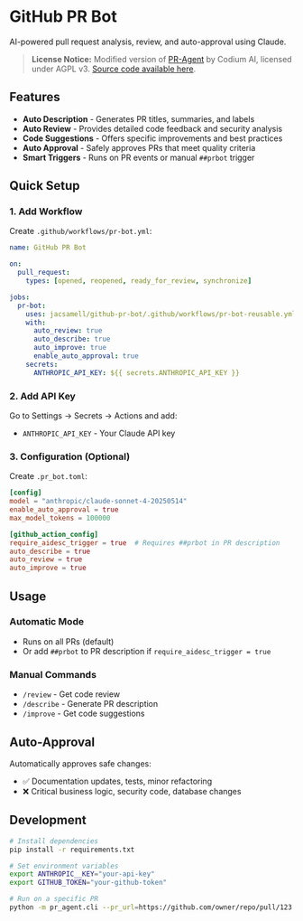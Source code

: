 # GitHub PR Bot

AI-powered pull request analysis, review, and auto-approval using Claude.

> **License Notice:** Modified version of [PR-Agent](https://github.com/Codium-ai/pr-agent) by Codium AI, licensed under AGPL v3. [Source code available here](https://github.com/jacsamell/github-pr-bot).

## Features

- **Auto Description** - Generates PR titles, summaries, and labels
- **Auto Review** - Provides detailed code feedback and security analysis  
- **Code Suggestions** - Offers specific improvements and best practices
- **Auto Approval** - Safely approves PRs that meet quality criteria
- **Smart Triggers** - Runs on PR events or manual `##prbot` trigger

## Quick Setup

### 1. Add Workflow

Create `.github/workflows/pr-bot.yml`:

```yaml
name: GitHub PR Bot

on:
  pull_request:
    types: [opened, reopened, ready_for_review, synchronize]

jobs:
  pr-bot:
    uses: jacsamell/github-pr-bot/.github/workflows/pr-bot-reusable.yml@main
    with:
      auto_review: true
      auto_describe: true
      auto_improve: true
      enable_auto_approval: true
    secrets:
      ANTHROPIC_API_KEY: ${{ secrets.ANTHROPIC_API_KEY }}
```

### 2. Add API Key

Go to Settings → Secrets → Actions and add:
- `ANTHROPIC_API_KEY` - Your Claude API key

### 3. Configuration (Optional)

Create `.pr_bot.toml`:

```toml
[config]
model = "anthropic/claude-sonnet-4-20250514"
enable_auto_approval = true
max_model_tokens = 100000

[github_action_config]
require_aidesc_trigger = true  # Requires ##prbot in PR description
auto_describe = true
auto_review = true
auto_improve = true
```

## Usage

### Automatic Mode
- Runs on all PRs (default)
- Or add `##prbot` to PR description if `require_aidesc_trigger = true`

### Manual Commands
- `/review` - Get code review
- `/describe` - Generate PR description  
- `/improve` - Get code suggestions

## Auto-Approval

Automatically approves safe changes:
- ✅ Documentation updates, tests, minor refactoring
- ❌ Critical business logic, security code, database changes

## Development

```bash
# Install dependencies
pip install -r requirements.txt

# Set environment variables
export ANTHROPIC__KEY="your-api-key"
export GITHUB_TOKEN="your-github-token"

# Run on a specific PR
python -m pr_agent.cli --pr_url=https://github.com/owner/repo/pull/123 review
```



